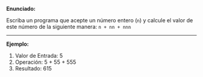 **Enunciado:**

Escriba un programa que acepte un número entero (`n`) y calcule el valor de este número de la siguiente manera: `n + nn + nnn`

___

**Ejemplo:**

1. Valor de Entrada: 5
2. Operación: 5 + 55 + 555
3. Resultado: 615